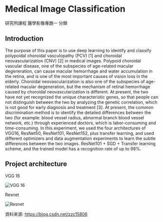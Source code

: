 # Medical Image Classification
研究所課程 醫學影像專題一  分類

## Introduction

The purpose of this paper is to use deep learning to identify and classify polypoidal choroidal vasculopathy (PCV) [1] and choroidal neovascularization (CNV) [2] in medical images. Polypoid choroidal vascular disease, one of the subspecies of age-related macular degeneration, can cause macular hemorrhage and water accumulation in the retina, and is one of the most important causes of vision loss in the elderly. Choroidal neovascularization is also one of the subspecies of age-related macular degeneration, but the mechanism of retinal hemorrhage caused by choroidal neovascularization is different. At present, the two have not yet recognized the unique characteristic genes, so that people can not distinguish between the two by analyzing the genetic correlation, which is not good for early diagnosis and treatment [3]. At present, the common discrimination method is to identify the detailed differences between the two (for example: blood vessel radius, abnormal branch blood vessel network, etc.) through experienced doctors, which is labor-consuming and time-consuming. In this experiment, we used the four architectures of VGG16, ResNet50, ResNet101, ResNet152, plus transfer learning, and used different optimizers and data augmentation experiments to learn the subtle differences between the two images. ResNet101 + SGD + Transfer learning scheme, and the trained model has a recognition rate of up to 98%. 

## Project architecture
VGG 16

![VGG 16](https://github.com/kent1201/Medical-Image-Classification/blob/main/VGG16.png)

Resnet

![Resnet](https://github.com/kent1201/Medical-Image-Classification/blob/main/Resnet.png)

資料來源: https://blog.csdn.net/zzc15806


